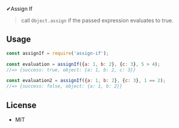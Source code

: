 ✔Assign If

> call `Object.assign` if the passed expression evaluates to true.

## Usage
```javascript
const assignIf = require('assign-if');

const evaluation = assignIf({a: 1, b: 2}, {c: 3}, 5 > 4);
//=> {success: true, object: {a: 1, b: 2, c: 3}}

const evaluation2 = assignIf({a: 1, b: 2}, {c: 3}, 1 == 2);
//=> {success: false, object: {a: 1, b: 2}}
```

## License
- MIT